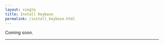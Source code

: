 ```yaml
---
layout: single
title: Install Keybase
permalink: /install_keybase.html
---
```


Coming soon.
<br>
<hr>
